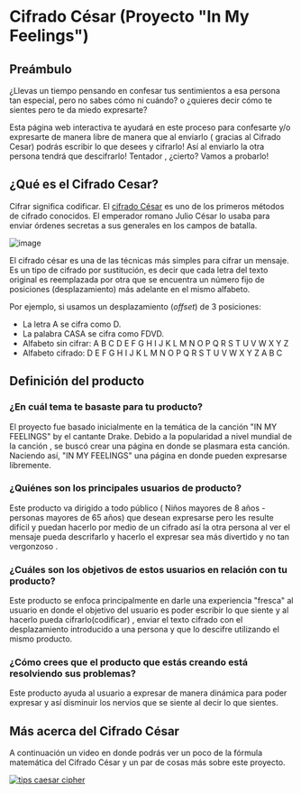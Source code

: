 # Cifrado César (Proyecto "In My Feelings")

## Preámbulo

¿Llevas un tiempo pensando en confesar tus sentimientos a esa persona tan especial, pero no sabes cómo ni cuándo? o ¿quieres decir cómo te sientes pero te da miedo expresarte? 

Esta página web interactiva te ayudará en este proceso para confesarte y/o expresarte de manera libre de manera que al enviarlo ( gracias al Cifrado Cesar) podrás escribir lo que desees y cifrarlo! Así al enviarlo la otra persona tendrá que descifrarlo! Tentador , ¿cierto? Vamos a probarlo!

## ¿Qué es el Cifrado Cesar?

Cifrar significa codificar. El [cifrado César](https://en.wikipedia.org/wiki/Caesar_cipher) es uno de los primeros métodos de cifrado conocidos. El emperador romano Julio César lo usaba para enviar órdenes secretas a sus generales en los campos de batalla.

![image](https://user-images.githubusercontent.com/45083232/49238595-b927b580-f3ce-11e8-93a4-3c7fcfef3d50.png)

El cifrado césar es una de las técnicas más simples para cifrar un mensaje. Es un tipo de cifrado por sustitución, es decir que cada letra del texto original es reemplazada por otra que se encuentra un número fijo de posiciones (desplazamiento) más adelante en el mismo alfabeto.

Por ejemplo, si usamos un desplazamiento (_offset_) de 3 posiciones:

- La letra A se cifra como D.
- La palabra CASA se cifra como FDVD.
- Alfabeto sin cifrar: A B C D E F G H I J K L M N O P Q R S T U V W X Y Z
- Alfabeto cifrado: D E F G H I J K L M N O P Q R S T U V W X Y Z A B C

## Definición del producto

### ¿En cuál tema te basaste para tu producto?

El proyecto fue basado inicialmente en la temática de la canción "IN MY FEELINGS" by el cantante Drake. Debido a la popularidad a nivel mundial de la canción , se buscó crear una página en donde se plasmara esta canción. Naciendo así, "IN MY FEELINGS" una página en donde pueden expresarse libremente.


### ¿Quiénes son los principales usuarios de producto?

Este producto va dirigido a todo público ( Niños mayores de 8 años - personas mayores de 65 años) que desean expresarse pero les resulte difícil y puedan hacerlo por medio de un cifrado así la otra persona al ver el mensaje pueda descrifarlo y hacerlo el expresar sea más divertido y no tan vergonzoso . 


### ¿Cuáles son los objetivos de estos usuarios en relación con tu producto?

Este producto se enfoca principalmente en darle una experiencia "fresca" al usuario en donde el objetivo del usuario es poder escribir lo que siente y al hacerlo pueda cifrarlo(codificar) , enviar el texto cifrado con el desplazamiento introducido a una persona y que lo descifre utilizando el mismo producto.

### ¿Cómo crees que el producto que estás creando está resolviendo sus problemas?

Este producto ayuda al usuario a expresar de manera dinámica para poder expresar y así disminuir los nervios que se siente al decir lo que sientes. 


## Más acerca del Cifrado César

A continuación un video en donde podrás ver un poco de la fórmula
matemática del Cifrado César y un par de cosas más sobre este proyecto. 

[![tips caesar cipher](https://img.youtube.com/vi/zd8eVrXhs7Y/0.jpg)](https://www.youtube.com/watch?v=zd8eVrXhs7Y)

